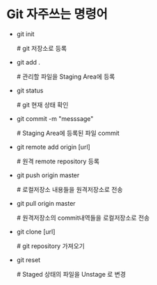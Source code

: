 # Git 자주쓰는 명령어

- git init

  \# git 저장소로 등록

  

- git add .

  \# 관리할 파일을 Staging Area에 등록

  

- git status 

  \# git 현재 상태 확인

  

- git commit -m "messsage"

  \#  Staging Area에 등록된 파일 commit

  

- git remote add origin [url] 

  \# 원격 remote repository 등록

  

- git push origin master

  \# 로컬저장소 내용들을 원격저장소로 전송

  

- git pull origin master

  \# 원격저장소의 commit내역들을 로컬저장소로 전송

  

- git clone [url]

  \# git repository 가져오기



- git reset

  \# Staged 상태의 파일을 Unstage 로 변경

